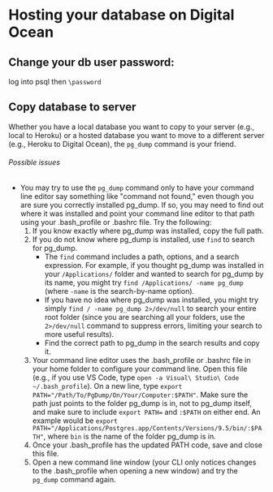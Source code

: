 # Hosting your database on Digital Ocean

## Change your db user password:
log into psql then ```\password```

## Copy database to server
Whether you have a local database you want to copy to your server (e.g., local to Heroku) or a hosted database you want to move to a different server (e.g., Heroku to Digital Ocean), the ```pg_dump``` command is your friend.

###### Possible issues
- You may try to use the ```pg_dump``` command only to have your command line editor say something like "command not found," even though you are sure you correctly installed pg_dump. If so, you may need to find out where it was installed and point your command line editor to that path using your .bash_profile or .bashrc file. Try the following:
    1. If you know exactly where pg_dump was installed, copy the full path. 
    1. If you do not know where pg_dump is installed, use ```find``` to search for pg_dump. 
        - The ```find``` command includes a path, options, and a search expression. For example, if you thought pg_dump was installed in your ```/Applications/``` folder and wanted to search for pg_dump by its name, you might try ```find /Applications/ -name pg_dump``` (where ```-name``` is the search-by-name option). 
        - If you have no idea where pg_dump was installed, you might try simply ```find / -name pg_dump 2>/dev/null``` to search your entire root folder (since you are searching all your folders, use the ```2>/dev/null``` command to suppress errors, limiting your search to more useful results). 
        - Find the correct path to pg_dump in the search results and copy it.
    1. Your command line editor uses the .bash_profile or .bashrc file in your home folder to configure your command line. Open this file (e.g., if you use VS Code, type ```open -a Visual\ Studio\ Code ~/.bash_profile```). On a new line, type ```export PATH="/Path/To/PgDump/On/Your/Computer:$PATH"```. Make sure the path just points to the folder pg_dump is in, not to pg_dump itself, and make sure to include ```export PATH=``` and ```:$PATH``` on either end. An example would be ```export PATH="/Applications/Postgres.app/Contents/Versions/9.5/bin/:$PATH"```, where ```bin``` is the name of the folder pg_dump is in.
    1. Once your .bash_profile has the updated PATH code, save and close this file. 
    1. Open a new command line window (your CLI only notices changes to the .bash_profile when opening a new window) and try the ```pg_dump``` command again.